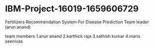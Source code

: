# IBM-Project-16019-1659606729
Fertilizers Recommendation System For Disease Prediction
Team leader (arun anand)

team members
1.arun anand
2.karthick raja
3.sathish kumar
4.maris seenivas
